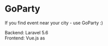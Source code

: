# GoParty

If you find event near your city - use GoParty :)

Backend: Laravel 5.6 <br/>
Frontend: Vue.js
  as